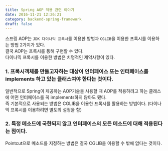 ```yaml
---
title: Spring AOP 적용 관련 이야기
date: 2016-11-21 12:26:21
category: backend-spring-framework
draft: false
---
```

스프링 AOP는 `JDK 다이나믹 프록시`를 이용한 방법과 `CGLIB`을 이용한 프록시를 이용하는 방법 2가지가 있다.  
결국 AOP는 프록시를 통해 구현할 수 있다.  
다이나믹 프록시를 이용한 방법은 치명적인 제약사항이 있다.  

### 1. 프록시객체를 만들고자하는 대상이 인터페이스 또는 인터페이스를 implements 하고 있는 클래스여야 한다는 것이다.
일반적으로 Spring이 제공하는 AOP기술을 사용할 때 AOP를 적용하려고 하는 클래스에 어떤 인터페이스를 꼭 implements하지 않아도 됐다.  
즉 기본적으로 사용되는 방법은 CGLIB을 이용한 프록시를 활용하는 방법이다. (다이나믹 프록시를 이용하려면 별도의 설정을 함)  

### 2. 특정 메소드에 국한되지 않고 인터페이스의 모든 메소드에 대해 적용된다는 점이다.  
Pointcut으로 메소드를 지정하는 방법은 결국 CGLIB을 이용할 수 밖에 없다는 것이다.  
